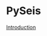 PySeis
======

[Introduction](https://github.com/stuliveshere/PySeis/blob/master/notebooks/Introduction.ipynb)

